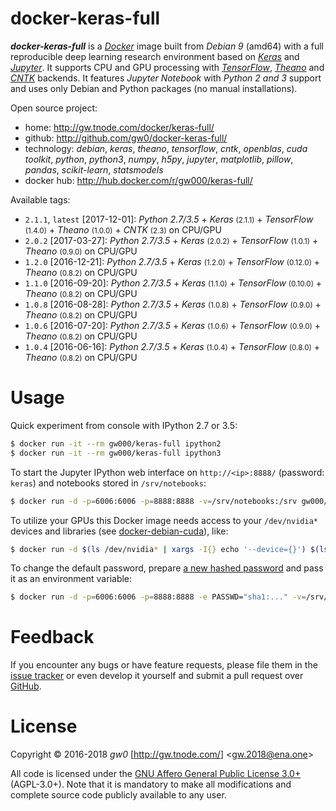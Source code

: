 docker-keras-full
=================

***docker-keras-full*** is a [*Docker*](http://www.docker.com/) image built from *Debian 9* (amd64) with a full reproducible deep learning research environment based on [*Keras*](http://keras.io/) and [*Jupyter*](http://jupyter.org/). It supports CPU and GPU processing with [*TensorFlow*](http://www.tensorflow.org/), [*Theano*](http://deeplearning.net/software/theano/) and [*CNTK*](https://docs.microsoft.com/en-us/cognitive-toolkit/) backends. It features *Jupyter Notebook* with *Python 2 and 3* support and uses only Debian and Python packages (no manual installations).

Open source project:

- <i class="fa fa-fw fa-home"></i> home: <http://gw.tnode.com/docker/keras-full/>
- <i class="fa fa-fw fa-github-square"></i> github: <http://github.com/gw0/docker-keras-full/>
- <i class="fa fa-fw fa-laptop"></i> technology: *debian*, *keras*, *theano*, *tensorflow*, *cntk*, *openblas*, *cuda toolkit*, *python*, *python3*, *numpy*, *h5py*, *jupyter*, *matplotlib*, *pillow*, *pandas*, *scikit-learn*, *statsmodels*
- <i class="fa fa-fw fa-database"></i> docker hub: <http://hub.docker.com/r/gw000/keras-full/>

Available tags:

- `2.1.1`, `latest` [2017-12-01]: *Python 2.7/3.5* + *Keras* <small>(2.1.1)</small> + *TensorFlow* <small>(1.4.0)</small> + *Theano* <small>(1.0.0)</small> + *CNTK* <small>(2.3)</small> on CPU/GPU
- `2.0.2` [2017-03-27]: *Python 2.7/3.5* + *Keras* <small>(2.0.2)</small> + *TensorFlow* <small>(1.0.1)</small> + *Theano* <small>(0.9.0)</small> on CPU/GPU
- `1.2.0` [2016-12-21]: *Python 2.7/3.5* + *Keras* <small>(1.2.0)</small> + *TensorFlow* <small>(0.12.0)</small> + *Theano* <small>(0.8.2)</small> on CPU/GPU
- `1.1.0` [2016-09-20]: *Python 2.7/3.5* + *Keras* <small>(1.1.0)</small> + *TensorFlow* <small>(0.10.0)</small> + *Theano* <small>(0.8.2)</small> on CPU/GPU
- `1.0.8` [2016-08-28]: *Python 2.7/3.5* + *Keras* <small>(1.0.8)</small> + *TensorFlow* <small>(0.9.0)</small> + *Theano* <small>(0.8.2)</small> on CPU/GPU
- `1.0.6` [2016-07-20]: *Python 2.7/3.5* + *Keras* <small>(1.0.6)</small> + *TensorFlow* <small>(0.9.0)</small> + *Theano* <small>(0.8.2)</small> on CPU/GPU
- `1.0.4` [2016-06-16]: *Python 2.7/3.5* + *Keras* <small>(1.0.4)</small> + *TensorFlow* <small>(0.8.0)</small> + *Theano* <small>(0.8.2)</small> on CPU/GPU


Usage
=====

Quick experiment from console with IPython 2.7 or 3.5:

```bash
$ docker run -it --rm gw000/keras-full ipython2
$ docker run -it --rm gw000/keras-full ipython3
```

To start the Jupyter IPython web interface on `http://<ip>:8888/` (password: `keras`) and notebooks stored in `/srv/notebooks`:

```bash
$ docker run -d -p=6006:6006 -p=8888:8888 -v=/srv/notebooks:/srv gw000/keras-full
```

To utilize your GPUs this Docker image needs access to your `/dev/nvidia*` devices and libraries (see [docker-debian-cuda](http://gw.tnode.com/docker/debian-cuda/)), like:

```bash
$ docker run -d $(ls /dev/nvidia* | xargs -I{} echo '--device={}') $(ls /usr/lib/*-linux-gnu/{libcuda,libnvidia}* | xargs -I{} echo '-v {}:{}:ro') -p=6006:6006 -p=8888:8888 -v=/srv/notebooks:/srv gw000/keras-full
```

To change the default password, prepare [a new hashed password](https://jupyter-notebook.readthedocs.io/en/latest/public_server.html#preparing-a-hashed-password) and pass it as an environment variable:

```bash
$ docker run -d -p=6006:6006 -p=8888:8888 -e PASSWD="sha1:..." -v=/srv/notebooks:/srv gw000/keras-full
```


Feedback
========

If you encounter any bugs or have feature requests, please file them in the [issue tracker](http://github.com/gw0/docker-keras-full/issues/) or even develop it yourself and submit a pull request over [GitHub](http://github.com/gw0/docker-keras-full/).


License
=======

Copyright &copy; 2016-2018 *gw0* [<http://gw.tnode.com/>] &lt;<gw.2018@ena.one>&gt;

All code is licensed under the [GNU Affero General Public License 3.0+](LICENSE_AGPL-3.0.txt) (AGPL-3.0+). Note that it is mandatory to make all modifications and complete source code publicly available to any user.
